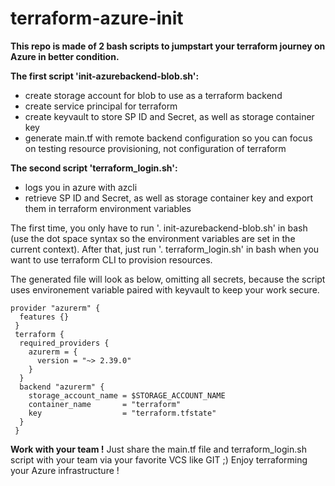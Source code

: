 # terraform-azure-init
**This repo is made of 2 bash scripts to jumpstart your terraform journey on Azure in better condition.**

**The first script 'init-azurebackend-blob.sh':**
- create storage account for blob to use as a terraform backend
- create service principal for terraform
- create keyvault to store SP ID and Secret, as well as storage container key
- generate main.tf with remote backend configuration so you can focus on testing resource provisioning, not configuration of terraform

**The second script 'terraform_login.sh':**
- logs you in azure with azcli
- retrieve SP ID and Secret, as well as storage container key and export them in terraform environment variables

The first time, you only have to run '. init-azurebackend-blob.sh' in bash (use the dot space syntax so the environment variables are set in the current context).
After that, just run '. terraform_login.sh' in bash when you want to use terraform CLI to provision resources.

The generated file will look as below, omitting all secrets, because the script uses environement variable paired with keyvault to keep your work secure.
```hcl
provider "azurerm" {
  features {}
 }
 terraform {
  required_providers {
    azurerm = {
      version = "~> 2.39.0"
    }
  }
  backend "azurerm" {
    storage_account_name = $STORAGE_ACCOUNT_NAME
    container_name       = "terraform"
    key                  = "terraform.tfstate"
  }
 }
 ```
**Work with your team !**
Just share the main.tf file and terraform_login.sh script with your team via your favorite VCS like GIT ;)
Enjoy terraforming your Azure infrastructure ! 
 
